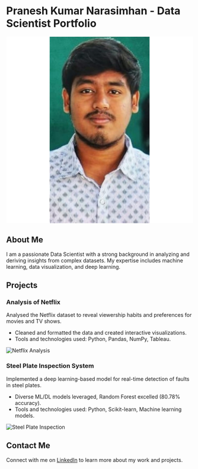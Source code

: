 # Pranesh Kumar Narasimhan - Data Scientist Portfolio

![Profile Picture](/images/pranesh-1.jpeg)

## About Me
I am a passionate Data Scientist with a strong background in analyzing and deriving insights from complex datasets. My expertise includes machine learning, data visualization, and deep learning. 

## Projects

### Analysis of Netflix
Analysed the Netflix dataset to reveal viewership habits and preferences for movies and TV shows. 
- Cleaned and formatted the data and created interactive visualizations.
- Tools and technologies used: Python, Pandas, NumPy, Tableau.

![Netflix Analysis](/images/netflix-analysis.png)

### Steel Plate Inspection System
Implemented a deep learning-based model for real-time detection of faults in steel plates.
- Diverse ML/DL models leveraged, Random Forest excelled (80.78% accuracy).
- Tools and technologies used: Python, Scikit-learn, Machine learning models.

![Steel Plate Inspection](/images/steel-plate-inspection.png)

## Contact Me
Connect with me on [LinkedIn](https://www.linkedin.com/in/pranesh-narasimhan) to learn more about my work and projects.

